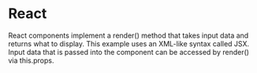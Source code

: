 # React
React components implement a render() method that takes input data and returns what to display. This example uses an XML-like syntax called JSX. Input data that is passed into the component can be accessed by render() via this.props.